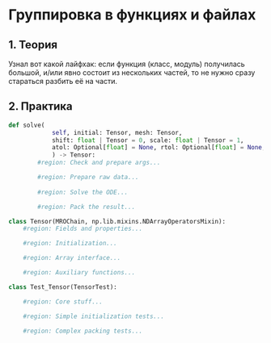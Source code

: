 # Группировка в функциях и файлах

## 1. Теория
Узнал вот какой лайфхак: если функция (класс, модуль) получилась большой,
и/или явно состоит из нескольких частей, то не нужно сразу стараться
разбить её на части.



## 2. Практика

```Python
def solve(
            self, initial: Tensor, mesh: Tensor,
            shift: float | Tensor = 0, scale: float | Tensor = 1,
            atol: Optional[float] = None, rtol: Optional[float] = None,
            ) -> Tensor:
        #region: Check and prepare args...

        #region: Prepare raw data...
        
        #region: Solve the ODE...

        #region: Pack the result...

```

```Python
class Tensor(MROChain, np.lib.mixins.NDArrayOperatorsMixin):
    #region: Fields and properties...

    #region: Initialization...

    #region: Array interface...

    #region: Auxiliary functions...
```

```Python
class Test_Tensor(TensorTest):

    #region: Core stuff...

    #region: Simple initialization tests...

    #region: Complex packing tests...
```
